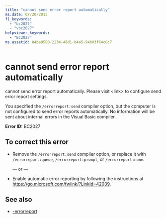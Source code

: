 ```yaml
---
title: "cannot send error report automatically"
ms.date: 07/20/2015
f1_keywords:
  - "bc2027"
  - "vbc2027"
helpviewer_keywords:
  - "BC2027"
ms.assetid: 84ba8580-2234-46d1-b4a5-94b03f64c0c7
---
```

# cannot send error report automatically

cannot send error report automatically. Please visit \<link> to configure send error report settings.

You specified the `/errorreport:send` compiler option, but the computer is not configured to send error reports automatically. No information will be sent about internal errors in the Visual Basic compiler.

**Error ID:** BC2027

## To correct this error

- Remove the `/errorreport:send` compiler option, or replace it with `/errorreport:queue`, `/errorreport:prompt`, or `/errorreport:none`.

     — or —

- Enable automatic error reporting by following the instructions at <https://go.microsoft.com/fwlink/?LinkId=42039>.

## See also

- [-errorreport](../reference/command-line-compiler/errorreport.md)
